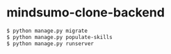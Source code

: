 # mindsumo-clone-backend

```sh
$ python manage.py migrate
$ python manage.py populate-skills
$ python manage.py runserver
```
